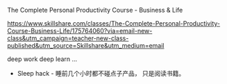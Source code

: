 
The Complete Personal Productivity Course - Business & Life

https://www.skillshare.com/classes/The-Complete-Personal-Productivity-Course-Business-Life/175764060?via=email-new-class&utm_campaign=teacher-new-class-published&utm_source=Skillshare&utm_medium=email


deep work deep learn ...

- Sleep hack - 睡前几个小时都不碰点子产品，  只是阅读书籍。 

